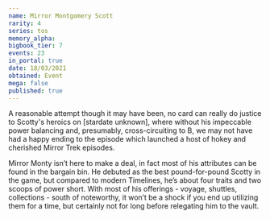 ```yaml
---
name: Mirror Montgomery Scott
rarity: 4
series: tos
memory_alpha:
bigbook_tier: 7
events: 23
in_portal: true
date: 18/03/2021
obtained: Event
mega: false
published: true
---
```


A reasonable attempt though it may have been, no card can really do justice to Scotty's heroics on [stardate unknown], where without his impeccable power balancing and, presumably, cross-circuiting to B, we may not have had a happy ending to the episode which launched a host of hokey and cherished Mirror Trek episodes.

Mirror Monty isn’t here to make a deal, in fact most of his attributes can be found in the bargain bin. He debuted as the best pound-for-pound Scotty in the game, but compared to modern Timelines, he’s about four traits and two scoops of power short. With most of his offerings - voyage, shuttles, collections - south of noteworthy, it won’t be a shock if you end up utilizing them for a time, but certainly not for long before relegating him to the vault.
